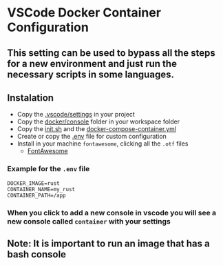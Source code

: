 # VSCode Docker Container Configuration

## This setting can be used to bypass all the steps for a new environment and just run the necessary scripts in some languages.

## Instalation

* Copy the [.vscode/settings](.vscode/settings) in your project
* Copy the [docker/console](docker/console) folder in your workspace folder
* Copy the [init.sh](init.sh) and the [docker-compose-container.yml](docker-compose-container.yml)
* Create or copy the [.env](.env) file for custom configuration
* Install in your machine `fontawesome`, clicking all the `.otf` files
    * [FontAwesome](./fontawesome/otfs)

### Example for the `.env` file

```
DOCKER_IMAGE=rust
CONTAINER_NAME=my_rust
CONTAINER_PATH=/app
```

### When you click to add a new console in vscode you will see a new console called `container` with your settings


## Note: It is important to run an image that has a bash console